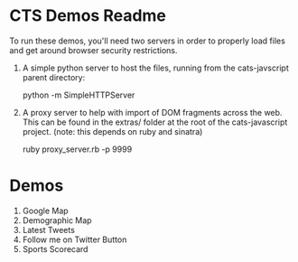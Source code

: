 CTS Demos Readme
================

To run these demos, you'll need two servers in order to properly load files and
get around browser security restrictions.


   1. A simple python server to host the files, running from the cats-javscript
      parent directory:

        python -m SimpleHTTPServer

   2. A proxy server to help with import of DOM fragments across the web. This
      can be found in the extras/ folder at the root of the cats-javascript
      project. (note: this depends on ruby and sinatra)

        ruby proxy_server.rb -p 9999

Demos
=====

   1. Google Map
   2. Demographic Map
   3. Latest Tweets
   4. Follow me on Twitter Button
   5. Sports Scorecard
